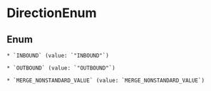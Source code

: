 
# DirectionEnum

## Enum


    * `INBOUND` (value: `"INBOUND"`)

    * `OUTBOUND` (value: `"OUTBOUND"`)

    * `MERGE_NONSTANDARD_VALUE` (value: `MERGE_NONSTANDARD_VALUE`)


